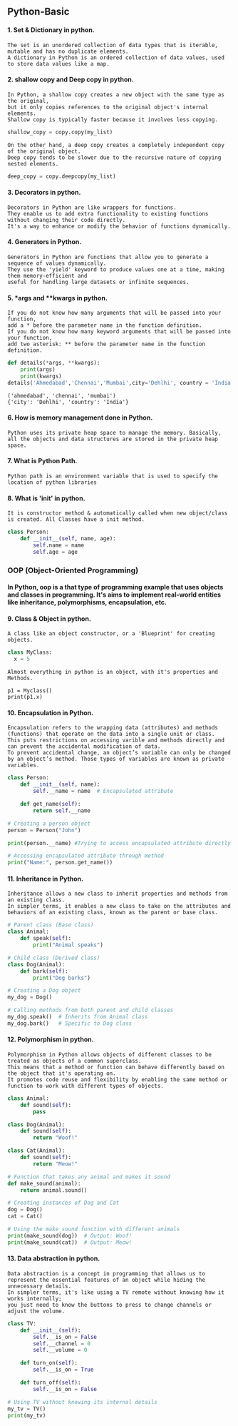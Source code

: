 ## Python-Basic
#### 1. Set & Dictionary in python.
```
The set is an unordered collection of data types that is iterable, mutable and has no duplicate elements.
A dictionary in Python is an ordered collection of data values, used to store data values like a map.
```
#### 2. shallow copy and Deep copy in python.
```
In Python, a shallow copy creates a new object with the same type as the original,
but it only copies references to the original object's internal elements.
Shallow copy is typically faster because it involves less copying.
```
```python
shallow_copy = copy.copy(my_list)
```
```
On the other hand, a deep copy creates a completely independent copy of the original object.
Deep copy tends to be slower due to the recursive nature of copying nested elements.
```
```python
deep_copy = copy.deepcopy(my_list)
```
#### 3. Decorators in python.
```
Decorators in Python are like wrappers for functions.
They enable us to add extra functionality to existing functions without changing their code directly.
It's a way to enhance or modify the behavior of functions dynamically.
```
#### 4. Generators in Python.
```
Generators in Python are functions that allow you to generate a sequence of values dynamically.
They use the 'yield' keyword to produce values one at a time, making them memory-efficient and
useful for handling large datasets or infinite sequences.
```
#### 5. *args and **kwargs in python.
```
If you do not know how many arguments that will be passed into your function,
add a * before the parameter name in the function definition.
If you do not know how many keyword arguments that will be passed into your function,
add two asterisk: ** before the parameter name in the function definition.
```
```python
def details(*args, **kwargs):
    print(args)
    print(kwargs)
details('Ahmedabad','Chennai','Mumbai',city='Dehlhi', country = 'India')
```
```output
('ahmedabad', 'chennai', 'mumbai')
{'city': 'Dehlhi', 'country': 'India'}
```
#### 6. How is memory management done in Python.
```
Python uses its private heap space to manage the memory. Basically,
all the objects and data structures are stored in the private heap space.
```
#### 7. What is Python Path.
```
Python path is an environment variable that is used to specify the location of python libraries
```
#### 8. What is '__init__' in python.
```
It is constructor method & automatically called when new object/class is created. All Classes have a init method.
```
```python
class Person:
    def __init__(self, name, age):
        self.name = name
        self.age = age
```
### OOP (Object-Oriented Programming)
#### In Python, oop is a that type of programming example that uses objects and classes in programming. It's aims to implement real-world entities like inheritance, polymorphisms, encapsulation, etc.
#### 9. Class & Object in python.
```
A class like an object constructor, or a 'Blueprint' for creating objects.
```
```python
class MyClass:
  x = 5
```
```
Almost everything in python is an object, with it's properties and Methods.
```
```pyton
p1 = Myclass()
print(p1.x)
```
#### 10. Encapsulation in Python.
```
Encapsulation refers to the wrapping data (attributes) and methods (functions) that operate on the data into a single unit or class.
This puts restrictions on accessing varible and methods directly and can prevent the accidental modification of data.
To prevent accidental change, an object’s variable can only be changed by an object’s method. Those types of variables are known as private variables.
```
```python
class Person:
    def __init__(self, name):
        self.__name = name  # Encapsulated attribute

    def get_name(self):
        return self.__name

# Creating a person object
person = Person("John")

print(person.__name) #Trying to access encapsulated attribute directly

# Accessing encapsulated attribute through method
print("Name:", person.get_name())
```
#### 11. Inheritance in Python.
```
Inheritance allows a new class to inherit properties and methods from an existing class.
In simpler terms, it enables a new class to take on the attributes and behaviors of an existing class, known as the parent or base class.
```
```python
# Parent class (Base class)
class Animal:
    def speak(self):
        print("Animal speaks")

# Child class (Derived class)
class Dog(Animal):
    def bark(self):
        print("Dog barks")

# Creating a Dog object
my_dog = Dog()

# Calling methods from both parent and child classes
my_dog.speak()  # Inherits from Animal class
my_dog.bark()   # Specific to Dog class
```
#### 12. Polymorphism in python.
```
Polymorphism in Python allows objects of different classes to be treated as objects of a common superclass.
This means that a method or function can behave differently based on the object that it's operating on.
It promotes code reuse and flexibility by enabling the same method or function to work with different types of objects.
```
```python
class Animal:
    def sound(self):
        pass

class Dog(Animal):
    def sound(self):
        return "Woof!"

class Cat(Animal):
    def sound(self):
        return "Meow!"

# Function that takes any animal and makes it sound
def make_sound(animal):
    return animal.sound()

# Creating instances of Dog and Cat
dog = Dog()
cat = Cat()

# Using the make_sound function with different animals
print(make_sound(dog))  # Output: Woof!
print(make_sound(cat))  # Output: Meow!
```
#### 13. Data abstraction in python.
```
Data abstraction is a concept in programming that allows us to represent the essential features of an object while hiding the unnecessary details.
In simpler terms, it's like using a TV remote without knowing how it works internally;
you just need to know the buttons to press to change channels or adjust the volume.
```
```python
class TV:
    def __init__(self):
        self.__is_on = False
        self.__channel = 0
        self.__volume = 0

    def turn_on(self):
        self.__is_on = True

    def turn_off(self):
        self.__is_on = False

# Using TV without knowing its internal details
my_tv = TV()
print(my_tv)
```







